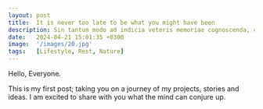 ```yaml
---
layout: post
title:  It is never too late to be what you might have been
description: Sin tantum modo ad indicia veteris memoriae cognoscenda, curiosorum. Haec et tu ita posuisti, et verba vestra sunt. Idemne potest esse dies...
date:   2024-04-21 15:01:35 +0300
image:  '/images/20.jpg'
tags:   [Lifestyle, Rest, Nature]
---
```


Hello, Everyone.

This is my first post; taking you on a journey of my projects, stories and ideas. I am excited to share with you what the mind can conjure up.
